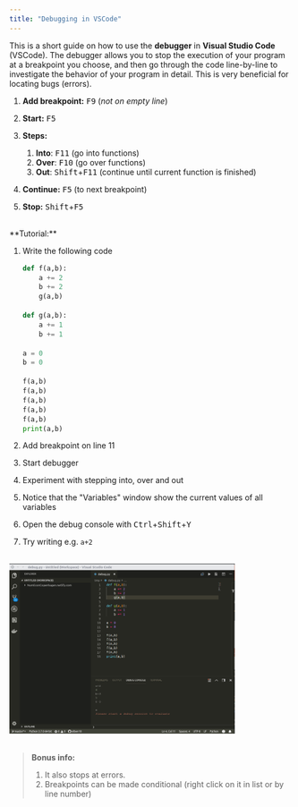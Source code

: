 ```yaml
---
title: "Debugging in VSCode"
---
```


This is a short guide on how to use the **debugger** in **Visual Studio Code** (VSCode). The debugger allows you to stop the execution of your program at a breakpoint you choose, and then go through the code line-by-line to investigate the behavior of your program in detail. This is very beneficial for locating bugs (errors).

1. **Add breakpoint:** <kbd>F9</kbd> (*not on empty line*)
2. **Start:** <kbd>F5</kbd>
3. **Steps:** 

    1. **Into**: <kbd>F11</kbd> (go into functions)
    2. **Over**: <kbd>F10</kbd> (go over functions)  
    3. **Out**: <kbd>Shift</kbd>+<kbd>F11</kbd> (continue until current function is finished)
  
4. **Continue:** <kbd>F5</kbd> (to next breakpoint)
5. **Stop:** <kbd>Shift</kbd>+<kbd>F5</kbd>

<br />
**Tutorial:**

1. Write the following code

    ```python
    def f(a,b):
        a += 2
        b += 2
        g(a,b)

    def g(a,b):
        a += 1
        b += 1

    a = 0
    b = 0

    f(a,b)
    f(a,b)
    f(a,b)
    f(a,b)
    f(a,b)
    print(a,b)
    ```
    
2. Add breakpoint on line 11
3. Start debugger
4. Experiment with stepping into, over and out
5. Notice that the "Variables" window show the current values of all variables
6. Open the debug console with <kbd>Ctrl</kbd>+<kbd>Shift</kbd>+<kbd>Y</kbd> 
7. Try writing e.g. `a+2`

<br />
<img src="https://github.com/NumEconCopenhagen/NumEconCopenhagen.netlify.com-v2/raw/master/content/guides/vscode-debug/vscode-debug.gif" alt="vscode-debug" width="80%"/>
<br /><br />

> **Bonus info:** 
>1. It also stops at errors.
> 2. Breakpoints can be made conditional (right click on it in list or by line number)
